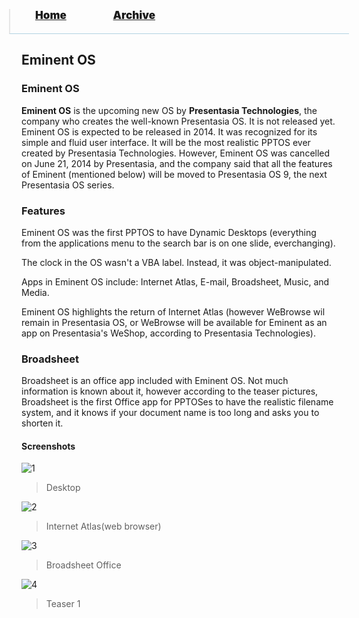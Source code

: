 <blockquote style="background: #0000;border-bottom: 1px solid #B2D2E1;height: 30px;margin: 0 -20px 20px;padding: 0px 20px 9px 40px;">
  <p style=""><a href="https://hexa-one.github.io/pptos-wiki/" style="font-size: 17px;font-weight: 900;font-style: normal;text-shadow: rgba(255,255,255,0.9) 0 1px 0;">Home</a>&nbsp;&nbsp;&nbsp;&nbsp;&nbsp;&nbsp;&nbsp;&nbsp;&nbsp;&nbsp;&nbsp;&nbsp;&nbsp;&nbsp;&nbsp;&nbsp;&nbsp;&nbsp;
    <a href="https://hexa-one.github.io/pptos-wiki/archive/" style="font-size: 17px;font-weight: 900;font-style: normal;text-shadow: rgba(255,255,255,0.9) 0 1px 0;">Archive</a>
  </p>
</blockquote>

## Eminent OS

### Eminent OS
**Eminent OS** is the upcoming new OS by **Presentasia Technologies**, the company who creates the well-known Presentasia OS. It is not released yet. Eminent OS is expected to be released in 2014. It was recognized for its simple and fluid user interface. It will be the most realistic PPTOS ever created by Presentasia Technologies. However, Eminent OS was cancelled on June 21, 2014 by Presentasia, and the company said that all the features of Eminent (mentioned below) will be moved to Presentasia OS 9, the next Presentasia OS series.

### Features
Eminent OS was the first PPTOS to have Dynamic Desktops (everything from the applications menu to the search bar is on one slide, everchanging). 

The clock in the OS wasn't a VBA label. Instead, it was object-manipulated.

Apps in Eminent OS include: Internet Atlas, E-mail, Broadsheet, Music, and Media.

Eminent OS highlights the return of Internet Atlas (however WeBrowse wil remain in Presentasia OS, or WeBrowse will be available for Eminent as an app on Presentasia's WeShop, according to Presentasia Technologies).

### Broadsheet
Broadsheet is an office app included with Eminent OS. Not much information is known about it, however according to the teaser pictures, Broadsheet is the first Office app for PPTOSes to have the realistic filename system, and it knows if your document name is too long and asks you to shorten it.

#### Screenshots

![1](https://user-images.githubusercontent.com/58103738/128839781-436c04bb-d774-49cc-9896-8aaf178ab2ce.png)
> Desktop

![2](https://user-images.githubusercontent.com/58103738/128839875-c3f617a8-175c-4cca-b536-6804ce360671.png)
> Internet Atlas(web browser)

![3](https://user-images.githubusercontent.com/58103738/128839938-2a8afa15-9060-4f83-9132-131b9f6de15e.png)
> Broadsheet Office

![4](https://user-images.githubusercontent.com/58103738/128839996-6d0d9c66-ccfe-48e1-a6d5-a8b5d946520f.png)
> Teaser 1

<body style="background-image: url(https://raw.githubusercontent.com/hexa-one/pptos-wiki/gh-pages/assets/background/background.png);background-repeat: no-repeat;background-attachment: fixed;background-size: cover;">
